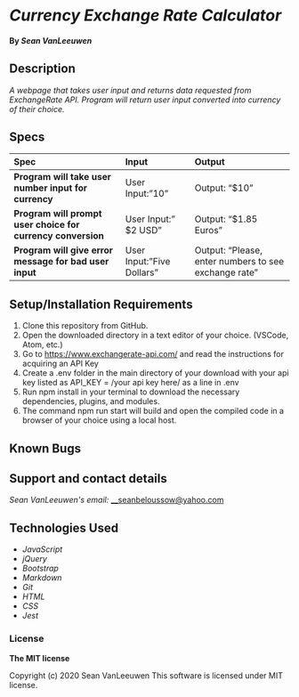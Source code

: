 # _Currency Exchange Rate Calculator_


#### By _**Sean VanLeeuwen**_

## Description

_A webpage that takes user input and returns data requested from ExchangeRate API. Program will return user input converted into currency of their choice._

## Specs

| Spec | Input | Output |
| :------------- | :------------- | :------------- |
| **Program will take user number input for currency** | User Input:”10” | Output: “$10” |
| **Program will prompt user choice for currency conversion** | User Input:” $2 USD” | Output: “$1.85 Euros” |
| **Program will give error message for bad user input** | User Input:”Five Dollars” | Output: “Please, enter numbers to see exchange rate” |


## Setup/Installation Requirements

1. Clone this repository from GitHub.
2. Open the downloaded directory in a text editor of your choice.
  (VSCode, Atom, etc.)
3. Go to https://www.exchangerate-api.com/ and read the instructions for acquiring an API Key
4. Create a .env folder in the main directory of your download with your api key listed as API_KEY = /your api key here/ as a line in .env
5. Run npm install in your terminal to download the necessary dependencies, plugins, and modules.
6. The command npm run start will build and open the compiled code in a browser of your choice using a local host.

## Known Bugs



## Support and contact details

_Sean VanLeeuwen's email:_
__seanbeloussow@yahoo.com

## Technologies Used

* _JavaScript_
* _jQuery_
* _Bootstrap_
* _Markdown_
* _Git_
* _HTML_
* _CSS_
* _Jest_

### License

**The MIT license**

Copyright (c) 2020 Sean VanLeeuwen
This software is licensed under MIT license.
